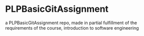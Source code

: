 # PLPBasicGitAssignment
a PLPBasicGitAssignment repo, made in partial fulfillment of the requirements of the course, introduction to software engineering
